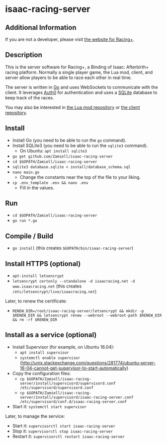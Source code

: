 isaac-racing-server
===================

Additional Information
----------------------

If you are not a developer, please visit [the website for Racing+](https://isaacracing.net/).



Description
-----------

This is the server software for Racing+, a Binding of Isaac: Afterbirth+ racing platform. Normally a single player game, the Lua mod, client, and server allow players to be able to race each other in real time.

The server is written in [Go](https://golang.org/) and uses WebSockets to communicate with the client. It leverages [Auth0](https://auth0.com/) for authentication and uses a [SQLite](https://sqlite.org/) database to keep track of the races.

You may also be interested in [the Lua mod repository](https://github.com/Zamiell/isaac-racing-mod) or [the client repository](https://github.com/Zamiell/isaac-racing-client).



Install
-------

* Install Go (you need to be able to run the `go` command).
* Install SQLite3 (you need to be able to run the `sqlite3` command).
   * On Ubuntu: `apt install sqlite3`
* `go get github.com/Zamiell/isaac-racing-server`
* `cd $GOPATH/Zamiell/isaac-racing-server`
* `sqlite3 database.sqlite < install/database_schema.sql`
* `nano main.go`
  * Change the constants near the top of the file to your liking.
* `cp .env_template .env && nano .env`
  * Fill in the values.



Run
---

* `cd $GOPATH/Zamiell/isaac-racing-server`
* `go run *.go`



Compile / Build
---------------

* `go install` (this creates `$GOPATH/bin/isaac-racing-server`)



Install HTTPS (optional)
------------------------

* `apt-install letsencrypt`
* `letsencrypt certonly --standalone -d isaacracing.net -d www.isaacracing.net` (this creates `/etc/letsencrypt/live/isaacracing.net`)

Later, to renew the certificate:

* `RENEW_DIR=/root/isaac-racing-server/letsencrypt && mkdir -p $RENEW_DIR && letsencrypt renew --webroot --webroot-path $RENEW_DIR && rm -rf $RENEW_DIR`



Install as a service (optional)
-------------------------------

* Install Supervisor (for example, on Ubuntu 16.04):
  * `apt install supervisor`
  * `systemctl enable supervisor` (http://unix.stackexchange.com/questions/281774/ubuntu-server-16-04-cannot-get-supervisor-to-start-automatically)
* Copy the configuration files:
  * `cp $GOPATH/Zamiell/isaac-racing-server/install/supervisord/supervisord.conf /etc/supervisord/supervisord.conf`
  * `cp $GOPATH/Zamiell/isaac-racing-server/install/supervisord/isaac-racing-server.conf /etc/supervisord/conf.d/isaac-racing-server.conf`
* Start it: `systemctl start supervisor`

Later, to manage the service:

* Start it: `supervisorctl start isaac-racing-server`
* Stop it: `supervisorctl stop isaac-racing-server`
* Restart it: `supervisorctl restart isaac-racing-server`
